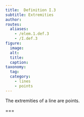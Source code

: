 ```yaml
---
title:  Definition I.3
subtitle: Extremities
author:
routes:
  aliases:
    - /elem.1.def.3
    - /I.def.3
figure:
  image:
  alt:
  title:
  caption:
taxonomy:
  tag:
  category: 
    - lines
    - points
---
```


The <term>extremities of a line</term> are points.

===
